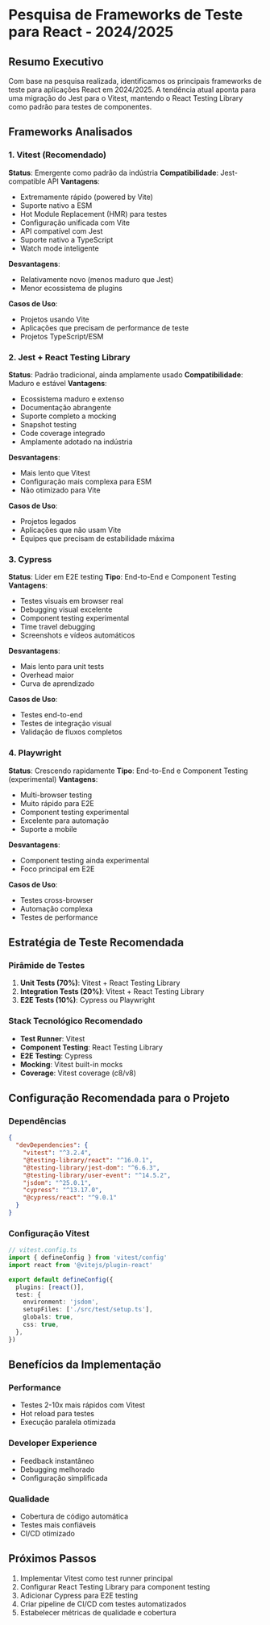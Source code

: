 # Pesquisa de Frameworks de Teste para React - 2024/2025

## Resumo Executivo

Com base na pesquisa realizada, identificamos os principais frameworks de teste para aplicações React em 2024/2025. A tendência atual aponta para uma migração do Jest para o Vitest, mantendo o React Testing Library como padrão para testes de componentes.

## Frameworks Analisados

### 1. Vitest (Recomendado)
**Status**: Emergente como padrão da indústria
**Compatibilidade**: Jest-compatible API
**Vantagens**:
- Extremamente rápido (powered by Vite)
- Suporte nativo a ESM
- Hot Module Replacement (HMR) para testes
- Configuração unificada com Vite
- API compatível com Jest
- Suporte nativo a TypeScript
- Watch mode inteligente

**Desvantagens**:
- Relativamente novo (menos maduro que Jest)
- Menor ecossistema de plugins

**Casos de Uso**:
- Projetos usando Vite
- Aplicações que precisam de performance de teste
- Projetos TypeScript/ESM

### 2. Jest + React Testing Library
**Status**: Padrão tradicional, ainda amplamente usado
**Compatibilidade**: Maduro e estável
**Vantagens**:
- Ecossistema maduro e extenso
- Documentação abrangente
- Suporte completo a mocking
- Snapshot testing
- Code coverage integrado
- Amplamente adotado na indústria

**Desvantagens**:
- Mais lento que Vitest
- Configuração mais complexa para ESM
- Não otimizado para Vite

**Casos de Uso**:
- Projetos legados
- Aplicações que não usam Vite
- Equipes que precisam de estabilidade máxima

### 3. Cypress
**Status**: Líder em E2E testing
**Tipo**: End-to-End e Component Testing
**Vantagens**:
- Testes visuais em browser real
- Debugging visual excelente
- Component testing experimental
- Time travel debugging
- Screenshots e vídeos automáticos

**Desvantagens**:
- Mais lento para unit tests
- Overhead maior
- Curva de aprendizado

**Casos de Uso**:
- Testes end-to-end
- Testes de integração visual
- Validação de fluxos completos

### 4. Playwright
**Status**: Crescendo rapidamente
**Tipo**: End-to-End e Component Testing (experimental)
**Vantagens**:
- Multi-browser testing
- Muito rápido para E2E
- Component testing experimental
- Excelente para automação
- Suporte a mobile

**Desvantagens**:
- Component testing ainda experimental
- Foco principal em E2E

**Casos de Uso**:
- Testes cross-browser
- Automação complexa
- Testes de performance

## Estratégia de Teste Recomendada

### Pirâmide de Testes
1. **Unit Tests (70%)**: Vitest + React Testing Library
2. **Integration Tests (20%)**: Vitest + React Testing Library
3. **E2E Tests (10%)**: Cypress ou Playwright

### Stack Tecnológico Recomendado
- **Test Runner**: Vitest
- **Component Testing**: React Testing Library
- **E2E Testing**: Cypress
- **Mocking**: Vitest built-in mocks
- **Coverage**: Vitest coverage (c8/v8)

## Configuração Recomendada para o Projeto

### Dependências
```json
{
  "devDependencies": {
    "vitest": "^3.2.4",
    "@testing-library/react": "^16.0.1",
    "@testing-library/jest-dom": "^6.6.3",
    "@testing-library/user-event": "^14.5.2",
    "jsdom": "^25.0.1",
    "cypress": "^13.17.0",
    "@cypress/react": "^9.0.1"
  }
}
```

### Configuração Vitest
```typescript
// vitest.config.ts
import { defineConfig } from 'vitest/config'
import react from '@vitejs/plugin-react'

export default defineConfig({
  plugins: [react()],
  test: {
    environment: 'jsdom',
    setupFiles: ['./src/test/setup.ts'],
    globals: true,
    css: true,
  },
})
```

## Benefícios da Implementação

### Performance
- Testes 2-10x mais rápidos com Vitest
- Hot reload para testes
- Execução paralela otimizada

### Developer Experience
- Feedback instantâneo
- Debugging melhorado
- Configuração simplificada

### Qualidade
- Cobertura de código automática
- Testes mais confiáveis
- CI/CD otimizado

## Próximos Passos

1. Implementar Vitest como test runner principal
2. Configurar React Testing Library para component testing
3. Adicionar Cypress para E2E testing
4. Criar pipeline de CI/CD com testes automatizados
5. Estabelecer métricas de qualidade e cobertura


